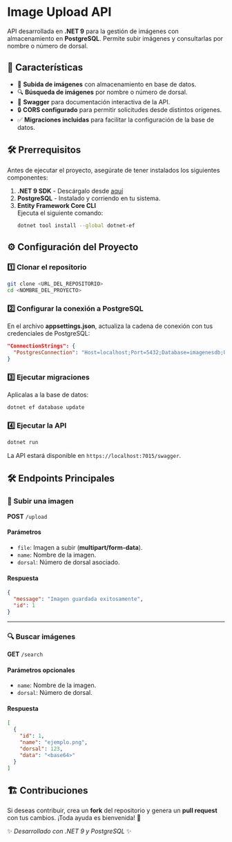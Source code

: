 # Image Upload API

API desarrollada en **.NET 9** para la gestión de imágenes con almacenamiento en **PostgreSQL**. Permite subir imágenes y consultarlas por nombre o número de dorsal.

## 🚀 Características

- 📂 **Subida de imágenes** con almacenamiento en base de datos.
- 🔍 **Búsqueda de imágenes** por nombre o número de dorsal.
- 📑 **Swagger** para documentación interactiva de la API.
- 🔒 **CORS configurado** para permitir solicitudes desde distintos orígenes.
- ✅ **Migraciones incluidas** para facilitar la configuración de la base de datos.

## 🛠️ Prerrequisitos

Antes de ejecutar el proyecto, asegúrate de tener instalados los siguientes componentes:

1. **.NET 9 SDK** - Descárgalo desde [aquí](https://dotnet.microsoft.com/download/dotnet/9.0)
2. **PostgreSQL** - Instalado y corriendo en tu sistema.
3. **Entity Framework Core CLI**\
   Ejecuta el siguiente comando:
   ```sh
   dotnet tool install --global dotnet-ef
   ```

## ⚙️ Configuración del Proyecto

### 1️⃣ Clonar el repositorio

```sh
git clone <URL_DEL_REPOSITORIO>
cd <NOMBRE_DEL_PROYECTO>
```

### 2️⃣ Configurar la conexión a PostgreSQL

En el archivo **appsettings.json**, actualiza la cadena de conexión con tus credenciales de PostgreSQL:

```json
"ConnectionStrings": {
  "PostgresConnection": "Host=localhost;Port=5432;Database=imagenesdb;Username=tu_usuario;Password=tu_contraseña"
}
```

### 3️⃣ Ejecutar migraciones&#x20;

Aplicalas a la base de datos:

```sh
dotnet ef database update
```

### 4️⃣ Ejecutar la API

```sh
dotnet run
```

La API estará disponible en `https://localhost:7015/swagger`.

## 🛠️ Endpoints Principales

### 📌 Subir una imagen

**POST** `/upload`

#### Parámetros

- `file`: Imagen a subir (**multipart/form-data**).
- `name`: Nombre de la imagen.
- `dorsal`: Número de dorsal asociado.

#### Respuesta

```json
{
  "message": "Imagen guardada exitosamente",
  "id": 1
}
```

---

### 🔍 Buscar imágenes

**GET** `/search`

#### Parámetros opcionales

- `name`: Nombre de la imagen.
- `dorsal`: Número de dorsal.

#### Respuesta

```json
[
  {
    "id": 1,
    "name": "ejemplo.png",
    "dorsal": 123,
    "data": "<base64>"
  }
]
```

## 🏗️ Contribuciones

Si deseas contribuir, crea un **fork** del repositorio y genera un **pull request** con tus cambios. ¡Toda ayuda es bienvenida! 🎉

✨ *Desarrollado con .NET 9 y PostgreSQL* ✨

